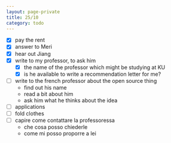 ```yaml
--- 
layout: page-private
title: 25/10
category: todo
---
```


- [x] pay the rent
- [x] answer to Meri
- [x] hear out Jiang
- [x] write to my professor, to ask him 
    - [x] the name of the professor which might be studying at KU
    - [x] is he available to write a recommendation letter for me?
- [ ] write to the french professor about the open source thing
    - find out his name
    - read a bit about him
    - ask him what he thinks about the idea
- [ ] applications
- [ ] fold clothes
- [ ] capire come contattare la professoressa
    - che cosa posso chiederle
    - come mi posso proporre a lei
